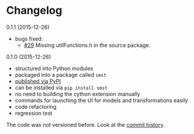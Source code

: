 # Changelog

0.1.1 (2015-12-26)

- bugs fixed:
  - [#29](https://github.com/bzamecnik/sms-tools/issues/29) Missing utilFunctions.h in the source package.

0.1.0 (2015-12-26)

- structured into Python modules
- packaged into a package called `smst`
- [published via PyPI](https://pypi.python.org/pypi/smst)
- can be installed via `pip install smst`
- no need to building the cython extension manually
- commands for launching the UI for models and transformations easily
- code refactoring
- regression test

The code was not versioned before. Look at the [commit history](https://github.com/MTG/sms-tools/commits/master).
